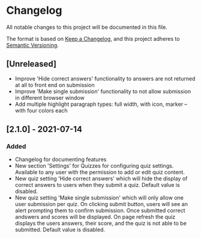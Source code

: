 # Changelog
All notable changes to this project will be documented in this file.

The format is based on [Keep a Changelog](https://keepachangelog.com/en/1.0.0/),
and this project adheres to [Semantic Versioning](https://semver.org/spec/v2.0.0.html).

## [Unreleased]

 - Improve 'Hide correct answers' functionality to answers are not returned at all to front end on submission
 - Improve 'Make single submission' functionality to not allow submission in different browser window
 - Add multiple highlight paragraph types: full width, with icon, marker – with four colors each

## [2.1.0] - 2021-07-14
### Added
 - Changelog for documenting features
 - New section 'Settings' for Quizzes for configuring quiz settings. Available to any user with the permission to add or edit
   quiz content.
 - New quiz setting 'Hide correct answers' which will hide the display of correct answers to users
   when they submit a quiz. Default value is disabled.
 - New quiz setting 'Make single submission' which will only allow one user submission per quiz. On clicking
   submit button, users will see an alert prompting them to confirm submission. Once submitted correct andswers and
   scores will be displayed. On page refresh the quiz displays the users answers, their score, and the quiz is not able to be
   submitted. Default value is disabled.
